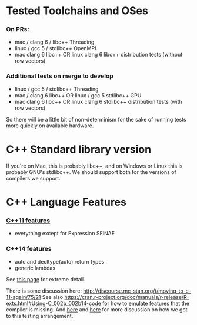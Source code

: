 # Tested Toolchains and OSes
### On PRs:
* mac / clang 6 / libc++ Threading
* linux / gcc 5 / stdlibc++ OpenMPI
* mac clang 6 libc++ OR linux clang 6 libc++ distribution tests (without row vectors)

### Additional tests on merge to develop

* linux / gcc 5 / stdlibc++ Threading
* mac / clang 6 libc++ OR linux / gcc 5 stdlibc++ GPU
* mac clang 6 libc++ OR linux clang 6 stdlibc++ distribution tests (with row vectors)

So there will be a little bit of non-determinism for the sake of running tests more quickly on available hardware.


# C++ Standard library version
If you're on Mac, this is probably libc++, and on Windows or Linux this is probably GNU's stdlibc++. We should support both for the versions of compilers we support.

# C++ Language Features
### [C++11 features](http://blog.smartbear.com/c-plus-plus/the-biggest-changes-in-c11-and-why-you-should-care/)
* everything except for Expression SFINAE
### C++14 features
* auto and decltype(auto) return types
* generic lambdas

See [this page](http://en.cppreference.com/w/cpp/compiler_support) for extreme detail.

There is some discussion here: http://discourse.mc-stan.org/t/moving-to-c-11-again/75/21
See also https://cran.r-project.org/doc/manuals/r-release/R-exts.html#Using-C_002b_002b14-code for how to emulate features that the compiler is missing. And [here](https://github.com/stan-dev/math/pull/944) and [here](http://discourse.mc-stan.org/t/one-compiler-per-os/4899/) for more discussion on how we got to this testing arrangement.
